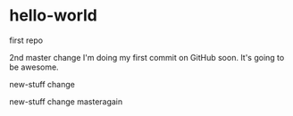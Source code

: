 # hello-world
first repo

2nd
master change
I'm doing my first commit on GitHub soon. It's going to be awesome.

new-stuff change

new-stuff change masteragain


